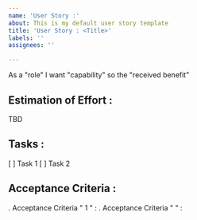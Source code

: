 ```yaml
---
name: 'User Story :'
about: This is my default user story template
title: 'User Story : <Title>'
labels: ''
assignees: ''

---
```


As a "role" I want "capability"  so the "received benefit"

## Estimation of Effort :
TBD

## Tasks :
 
[ ] Task 1
[ ] Task 2

## Acceptance Criteria :

. Acceptance Criteria " 1 " :
. Acceptance Criteria " " :

